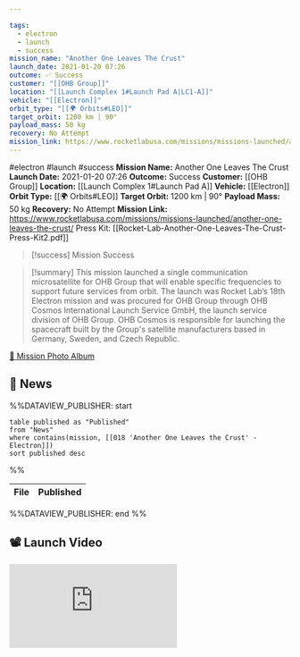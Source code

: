 ```yaml
---

tags:
  - electron
  - launch
  - success
mission_name: "Another One Leaves The Crust"
launch_date: 2021-01-20 07:26
outcome: ✅ Success
customer: "[[OHB Group]]"
location: "[[Launch Complex 1#Launch Pad A|LC1-A]]"
vehicle: "[[Electron]]"
orbit_type: "[[🌍 Orbits#LEO]]"
target_orbit: 1200 km | 90°
payload_mass: 50 kg
recovery: No Attempt
mission_link: https://www.rocketlabusa.com/missions/missions-launched/another-one-leaves-the-crust/
---
```


#electron #launch #success
**Mission Name:** Another One Leaves The Crust
**Launch Date:** 2021-01-20 07:26
**Outcome:** Success
**Customer:** [[OHB Group]]
**Location:** [[Launch Complex 1#Launch Pad A]]
**Vehicle:** [[Electron]]
**Orbit Type:** [[🌍 Orbits#LEO]]
**Target Orbit:** 1200 km | 90°
**Payload Mass:** 50 kg
**Recovery:** No Attempt
**Mission Link:** https://www.rocketlabusa.com/missions/missions-launched/another-one-leaves-the-crust/
Press Kit: [[Rocket-Lab-Another-One-Leaves-The-Crust-Press-Kit2.pdf]]

>[!success] Mission Success

>[!summary]
This mission launched a single communication microsatellite for OHB Group that will enable specific frequencies to support future services from orbit. The launch was Rocket Lab’s 18th Electron mission and was procured for OHB Group through OHB Cosmos International Launch Service GmbH, the launch service division of OHB Group. OHB Cosmos is responsible for launching the spacecraft built by the Group's satellite manufacturers based in Germany, Sweden, and Czech Republic.
>
[📸 Mission Photo Album](https://www.flickr.com/photos/rocketlab/albums/72177720302069738/)

## 📰 News
%%DATAVIEW_PUBLISHER: start
```
table published as "Published"
from "News"
where contains(mission, [[018 'Another One Leaves the Crust' - Electron]])
sort published desc
```
%%

| File | Published |
| ---- | --------- |

%%DATAVIEW_PUBLISHER: end %%
## 📽️ Launch Video

<div class="responsive-video">
<iframe src="https://www.youtube.com/embed/NQyNuF-Du7c" title="Rocket Lab&#39;s Electron - Another One Leaves The Crust Mission" frameborder="0" allow="accelerometer; autoplay; clipboard-write; encrypted-media; gyroscope; picture-in-picture; web-share" referrerpolicy="strict-origin-when-cross-origin" allowfullscreen></iframe>     
</div>
